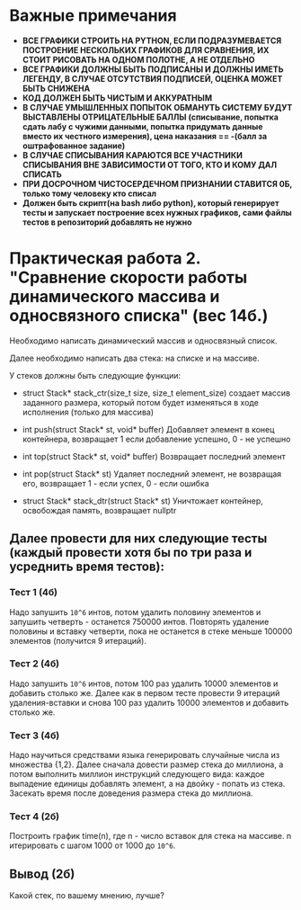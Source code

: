 
# Важные примечания 
* **ВСЕ ГРАФИКИ СТРОИТЬ НА PYTHON, ЕСЛИ ПОДРАЗУМЕВАЕТСЯ ПОСТРОЕНИЕ НЕСКОЛЬКИХ ГРАФИКОВ ДЛЯ СРАВНЕНИЯ, ИХ СТОИТ РИСОВАТЬ НА ОДНОМ ПОЛОТНЕ, А НЕ ОТДЕЛЬНО**
* **ВСЕ ГРАФИКИ ДОЛЖНЫ БЫТЬ ПОДПИСАНЫ И ДОЛЖНЫ ИМЕТЬ ЛЕГЕНДУ, В СЛУЧАЕ ОТСУТСТВИЯ ПОДПИСЕЙ, ОЦЕНКА МОЖЕТ БЫТЬ СНИЖЕНА**
* **КОД ДОЛЖЕН БЫТЬ ЧИСТЫМ И АККУРАТНЫМ**
* **В СЛУЧАЕ УМЫШЛЕННЫХ ПОПЫТОК ОБМАНУТЬ СИСТЕМУ БУДУТ ВЫСТАВЛЕНЫ ОТРИЦАТЕЛЬНЫЕ БАЛЛЫ (списывание, попытка сдать лабу с чужими данными, попытка придумать данные вместо их честного измерения), цена наказания == -(балл за оштрафованное задание)**
* **В СЛУЧАЕ СПИСЫВАНИЯ КАРАЮТСЯ ВСЕ УЧАСТНИКИ СПИСЫВАНИЯ ВНЕ ЗАВИСИМОСТИ ОТ ТОГО, КТО И КОМУ ДАЛ СПИСАТЬ**
* **ПРИ ДОСРОЧНОМ ЧИСТОСЕРДЕЧНОМ ПРИЗНАНИИ СТАВИТСЯ 0Б, только тому человеку кто списал**
* **Должен быть скрипт(на bash либо python), который генерирует тесты и запускает построение всех нужных графиков, сами файлы тестов в репозиторий добавлять не нужно**


# Практическая работа 2. "Сравнение скорости работы динамического массива и односвязного списка" (вес 14б.)

Необходимо написать динамический массив и односвязный список. 

Далее необходимо написать два стека: на списке и на массиве.


У стеков должны быть следующие функции:

* struct Stack* stack_ctr(size_t size, size_t element_size) 
создает массив заданного размера, который потом будет изменяться в ходе исполнения (только для массива)


* int push(struct Stack* st, void* buffer) 
Добавляет элемент в конец контейнера, возвращает 1 если добавление успешно, 0 - не успешно


* int top(struct Stack* st, void* buffer) 
Возвращает последний элемент


* int pop(struct Stack* st) 
Удаляет последний элемент, не возвращая его, возвращает 1 - если успех, 0 - если ошибка


* struct Stack* stack_dtr(struct Stack* st) 
Уничтожает контейнер, освобождая память, возвращает nullptr


## Далее провести для них следующие тесты (каждый провести хотя бы по три раза и усреднить время тестов):


### Тест 1 (4б)
Надо запушить  `10^6` интов, потом удалить половину элементов и запушить четверть - останется 750000 интов. Повторять удаление половины и вставку четверти, пока не останется в стеке меньше 100000 элементов (получится 9 итераций).

### Тест 2 (4б)
Надо запушить  `10^6` интов, потом 100 раз удалить 10000 элементов и добавить столько же. Далее как в первом тесте провести 9 итераций удаления-вставки и снова 100 раз удалить 10000 элементов и добавить столько же.

### Тест 3 (4б)
Надо научиться средствами языка генерировать случайные числа из множества {1,2}. Далее сначала довести размер стека до миллиона, а потом выполнить миллион инструкций следующего вида: каждое выпадение единицы добавлять элемент, а на двойку - попать из стека. Засекать время после доведения размера стека до миллиона.

### Тест 4 (2б)
Построить график time(n), где n - число вставок для стека на массиве. n итерировать с шагом 1000 от 1000 до `10^6`. 

## Вывод (2б)
Какой стек, по вашему мнению, лучше?
